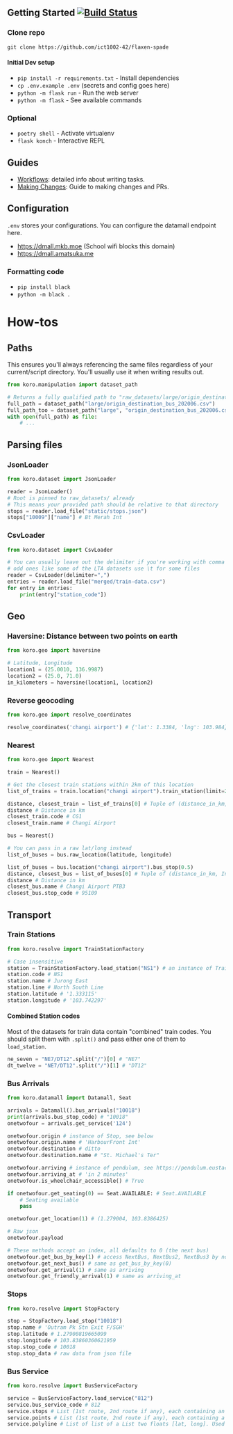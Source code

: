 
## Getting Started [![Build Status](https://github.com/ict1002-42/flaxen-spade/workflows/Flask/badge.svg?branch=master)](https://github.com/ict1002-42/flaxen-spade/actions)
### Clone repo
`git clone https://github.com/ict1002-42/flaxen-spade`

#### Initial Dev setup
- `pip install -r requirements.txt` - Install dependencies
- `cp .env.example .env` (secrets and config goes here)
- `python -m flask run` - Run the web server
- `python -m flask` - See available commands

### Optional
- `poetry shell` - Activate virtualenv
- `flask konch` - Interactive REPL

## Guides
- [Workflows](FLOW.md): detailed info about writing tasks.
- [Making Changes](DEVELOP.md): Guide to making changes and PRs.

## Configuration
`.env` stores your configurations. You can configure the datamall endpoint here.
- https://dmall.mkb.moe (School wifi blocks this domain)
- https://dmall.amatsuka.me 

### Formatting code
- `pip install black`
- `python -m black .`

# How-tos

## Paths
This ensures you'll always referencing the same files regardless of your current/script directory. You'll usually use it when writing results out.
```python
from koro.manipulation import dataset_path

# Returns a fully qualified path to "raw_datasets/large/origin_destination_bus_202006.csv"
full_path = dataset_path("large/origin_destination_bus_202006.csv")
full_path_too = dataset_path("large", "origin_destination_bus_202006.csv") # ditto
with open(full_path) as file:
    # ...
```

## Parsing files
### JsonLoader
```python
from koro.dataset import JsonLoader

reader = JsonLoader()
# Root is pinned to raw_datasets/ already
# This means your provided path should be relative to that directory
stops = reader.load_file("static/stops.json")
stops["10009"]["name"] # Bt Merah Int
```

### CsvLoader
```python
from koro.dataset import CsvLoader

# You can usually leave out the delimiter if you're working with comma separated values
# odd ones like some of the LTA datasets use \t for some files
reader = CsvLoader(delimiter=",")
entries = reader.load_file("merged/train-data.csv")
for entry in entries:
    print(entry["station_code"])
```

## Geo
### Haversine: Distance between two points on earth
```python
from koro.geo import haversine

# Latitude, Longitude
location1 = (25.0010, 136.9987)
location2 = (25.0, 71.0)
in_kilometers = haversine(location1, location2)
```

### Reverse geocoding
```python
from koro.geo import resolve_coordinates

resolve_coordinates('changi airport') # {'lat': 1.3384, 'lng': 103.984}
```

### Nearest
```python
from koro.geo import Nearest

train = Nearest()

# Get the closest train stations within 2km of this location
list_of_trains = train.location("changi airport").train_station(limit=2) # sorted by distance, [0] = closest, [-1] furthest

distance, closest_train = list_of_trains[0] # Tuple of (distance_in_km, Instance of TrainStation)
distance # Distance in km
closest_train.code # CG1
closest_train.name # Changi Airport

bus = Nearest()

# You can pass in a raw lat/long instead
list_of_buses = bus.raw_location(latitude, longitude)

list_of_buses = bus.location("changi airport").bus_stop(0.5)
distance, closest_bus = list_of_buses[0] # Tuple of (distance_in_km, Instance of Stop)
distance # Distance in km
closest_bus.name # Changi Airport PTB3
closest_bus.stop_code # 95109
```

## Transport
### Train Stations
```python
from koro.resolve import TrainStationFactory

# Case insensitive
station = TrainStationFactory.load_station("NS1") # an instance of TrainStation
station.code # NS1
station.name # Jurong East
station.line # North South Line
station.latitude # '1.333115'
station.longitude # '103.742297'
```

#### Combined Station codes
Most of the datasets for train data contain "combined" train codes. You should split them with `.split()` and pass either one of them to `load_station`.

```python
ne_seven = "NE7/DT12".split("/")[0] # "NE7"
dt_twelve = "NE7/DT12".split("/")[1] # "DT12"
```

### Bus Arrivals
```python
from koro.datamall import Datamall, Seat

arrivals = Datamall().bus_arrivals("10018")
print(arrivals.bus_stop_code) # "10018"
onetwofour = arrivals.get_service('124')

onetwofour.origin # instance of Stop, see below
onetwofour.origin.name # 'HarbourFront Int'
onetwofour.destination # ditto
onetwofour.destination.name # "St. Michael's Ter"

onetwofour.arriving # instance of pendulum, see https://pendulum.eustace.io/docs/
onetwofour.arriving_at # 'in 2 minutes'
onetwofour.is_wheelchair_accessible() # True

if onetwofour.get_seating(0) == Seat.AVAILABLE: # Seat.AVAILABLE
    # Seating available
    pass

onetwofour.get_location(1) # (1.279004, 103.8386425)

# Raw json
onetwofour.payload

# These methods accept an index, all defaults to 0 (the next bus)
onetwofour.get_bus_by_key(1) # access NextBus, NextBus2, NextBus3 by normal int indexes
onetwofour.get_next_bus() # same as get_bus_by_key(0)
onetwofour.get_arrival(1) # same as arriving
onetwofour.get_friendly_arrival(1) # same as arriving_at
```

### Stops
```python
from koro.resolve import StopFactory

stop = StopFactory.load_stop("10018")
stop.name # 'Outram Pk Stn Exit F/SGH'
stop.latitude # 1.27900819665099
stop.longitude # 103.83860360621959
stop.stop_code # 10018
stop.stop_data # raw data from json file
```

### Bus Service
```python
from koro.resolve import BusServiceFactory

service = BusServiceFactory.load_service("812")
service.bus_service_code # 812
service.stops # List (1st route, 2nd route if any), each containing an instance of "Stop" (see above)
service.points # List (1st route, 2nd route if any), each containing a tuple of (lat, long) (Used for passing to charting frontend)
service.polyline # List of list of a List two floats [lat, long]. Used for passing to frontend rendering.
```
